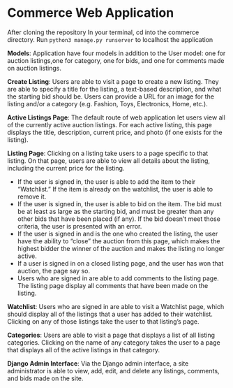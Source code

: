 # Commerce Web Application

After cloning the repository
In your terminal, cd into the commerce directory.
Run `python3 manage.py runserver` to localhost the application 


**Models**: Application  have four models in addition to the User model: one for auction listings,one for category, one for bids, and one for comments made on auction listings. 

**Create Listing**: Users are able to visit a page to create a new listing. They are able to specify a title for the listing, a text-based description, and what the starting bid should be. Users can provide a URL for an image for the listing and/or a category (e.g. Fashion, Toys, Electronics, Home, etc.).

**Active Listings Page**: The default route of web application let users view all of the currently active auction listings. For each active listing, this page displays the title, description, current price, and photo (if one exists for the listing).

**Listing Page**: Clicking on a listing take users to a page specific to that listing. On that page, users are able to view all details about the listing, including the current price for the listing.
- If the user is signed in, the user is able to add the item to their “Watchlist.” If the item is already on the watchlist, the user is able to remove it.
- If the user is signed in, the user is able to bid on the item. The bid must be at least as large as the starting bid, and must be greater than any other bids that have been placed (if any). If the bid doesn’t meet those criteria, the user is presented with an error.
- If the user is signed in and is the one who created the listing, the user have the ability to “close” the auction from this page, which makes the highest bidder the winner of the auction and makes the listing no longer active.
- If a user is signed in on a closed listing page, and the user has won that auction, the page say so.
- Users who are signed in are able to add comments to the listing page. The listing page display all comments that have been made on the listing.

**Watchlist**: Users who are signed in are able to visit a Watchlist page, which should display all of the listings that a user has added to their watchlist. Clicking on any of those listings take the user to that listing’s page.

**Categories**: Users are able to visit a page that displays a list of all listing categories. Clicking on the name of any category takes the user to a page that displays all of the active listings in that category.

**Django Admin Interface**: Via the Django admin interface, a site administrator is able to view, add, edit, and delete any listings, comments, and bids made on the site.
